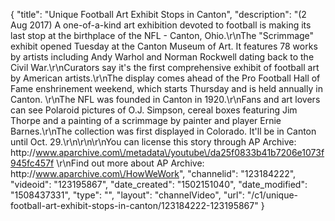 {
    "title": "Unique Football Art Exhibit Stops in Canton",
    "description": "(2 Aug 2017) A one-of-a-kind art exhibition devoted to football is making its last stop at the birthplace of the NFL - Canton, Ohio.\r\nThe \"Scrimmage\" exhibit opened Tuesday at the Canton Museum of Art. It features 78 works by artists including Andy Warhol and Norman Rockwell dating back to the Civil War.\r\nCurators say it's the first comprehensive exhibit of football art by American artists.\r\nThe display comes ahead of the Pro Football Hall of Fame enshrinement weekend, which starts Thursday and is held annually in Canton. \r\nThe NFL was founded in Canton in 1920.\r\nFans and art lovers can see Polaroid pictures of O.J. Simpson, cereal boxes featuring Jim Thorpe and a painting of a scrimmage by painter and player Ernie Barnes.\r\nThe collection was first displayed in Colorado. It'll be in Canton until Oct. 29.\r\n\r\n\r\nYou can license this story through AP Archive: http:\/\/www.aparchive.com\/metadata\/youtube\/da25f0833b41b7206e1073f945fc457f \r\nFind out more about AP Archive: http:\/\/www.aparchive.com\/HowWeWork",
    "channelid": "123184222",
    "videoid": "123195867",
    "date_created": "1502151040",
    "date_modified": "1508437331",
    "type": "",
    "layout": "channelVideo",
    "url": "\/c1\/unique-football-art-exhibit-stops-in-canton\/123184222-123195867"
}
